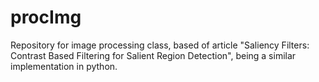 # procImg
Repository for image processing class, based of article "Saliency Filters: Contrast Based Filtering for Salient Region Detection", being a similar implementation in python.
